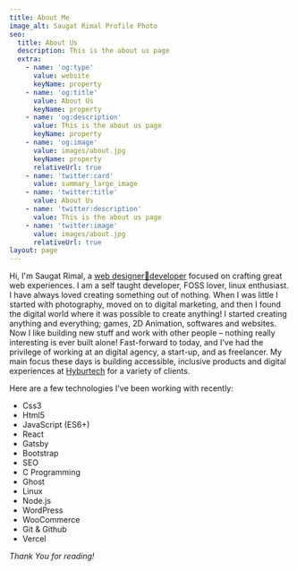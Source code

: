 ```yaml
---
title: About Me
image_alt: Saugat Rimal Profile Photo
seo:
  title: About Us
  description: This is the about us page
  extra:
    - name: 'og:type'
      value: website
      keyName: property
    - name: 'og:title'
      value: About Us
      keyName: property
    - name: 'og:description'
      value: This is the about us page
      keyName: property
    - name: 'og:image'
      value: images/about.jpg
      keyName: property
      relativeUrl: true
    - name: 'twitter:card'
      value: summary_large_image
    - name: 'twitter:title'
      value: About Us
    - name: 'twitter:description'
      value: This is the about us page
    - name: 'twitter:image'
      value: images/about.jpg
      relativeUrl: true
layout: page
---
```

Hi, I'm Saugat Rimal, a [web designer🚀developer](https://www.saugatreemal.engineer/) focused on crafting great web experiences. I am a self taught developer, FOSS lover, linux enthusiast. I have always loved creating something out of nothing. When I was little I started with photography, moved on to digital marketing, and then I found the digital world where it was possible to create anything! I started creating anything and everything; games, 2D Animation, softwares and websites. Now I like building new stuff and work with other people – nothing really interesting is ever built alone!  Fast-forward to today, and I've had the privilege of working at an digital agency, a start-up, and as freelancer. My main focus these days is building accessible, inclusive products and digital experiences at [Hyburtech](https://hyburtech.com/) for a variety of clients.

Here are a few technologies I've been working with recently:

*   Css3
*   Html5
*   JavaScript (ES6+)
*   React
*   Gatsby
*   Bootstrap
*   SEO
*   C Programming
*   Ghost
*   Linux
*   Node.js
*   WordPress
*   WooCommerce
*   Git & Github
*   Vercel

*Thank You for reading!*
